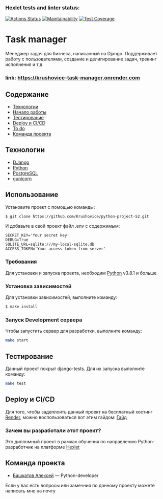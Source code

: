 ### Hexlet tests and linter status:
[![Actions Status](https://github.com/Krushovice/python-project-52/actions/workflows/hexlet-check.yml/badge.svg)](https://github.com/Krushovice/python-project-52/actions) [![Maintainability](https://api.codeclimate.com/v1/badges/f29d886940eb5e76a607/maintainability)](https://codeclimate.com/github/Krushovice/python-project-52/maintainability) [![Test Coverage](https://api.codeclimate.com/v1/badges/d41b9b1a511c0eb396b9/test_coverage)](https://codeclimate.com/github/Krushovice/python-project-52/test_coverage)




# Task manager
Менеджер задач для бизнеса, написанный на Django.
Поддерживает работу с пользователями, создание и делигирование задач, трекинг исполнения и т.д

### link: https://krushovice-task-manager.onrender.com


## Содержание
- [Технологии](#технологии)
- [Начало работы](#начало-работы)
- [Тестирование](#тестирование)
- [Deploy и CI/CD](#deploy-и-ci/cd)
- [To do](#to-do)
- [Команда проекта](#команда-проекта)


## Технологии
- [DJango](https://docs.djangoproject.com/en/5.0/)
- [Python](https://www.python.org/)
- [PostgreSQL](https://www.postgresql.org/)
- [gunicorn](https://gunicorn.org/)


## Использование

Установите проект с помощью команды:
```sh
$ git clone https://github.com/Krushovice/python-project-52.git
```

И добавьте в свой проект файл .env c содержимым:
```
SECRET_KEY='Your secret key'
DEBUG=True
SQLITE_URL=sqlite:///my-local-sqlite.db
ACCESS_TOKEN='Your access token from server'

```

### Требования
Для установки и запуска проекта, необходим [Python](https://www.python.org/) v3.8.1 и больше


### Установка зависимостей
Для установки зависимостей, выполните команду:
```sh
$ make install
```

### Запуск Development сервера
Чтобы запустить сервер для разработки, выполните команду:
```sh
make start
```


## Тестирование

Данный проект покрыт django-tests. Для их запуска выполните команду:
```sh
make test
```

## Deploy и CI/CD
Для того, чтобы задеплоить данный проект на бесплатный хостинг [Render](https://render.com/), можно воспользоваться вот этим гайдом: [Гайд](https://docs.render.com/deploy-django)


### Зачем вы разработали этот проект?
Это дипломный проект в рамках обучения по направлению Python-разработчик на платформе [Hexlet](https://ru.hexlet.io/)


## Команда проекта
- [Башкатов Алексей](kickstar69@yandex.ru ) — Python-developer

Если у вас есть вопросы или замечния по данному проекту можете написать мне на почту
